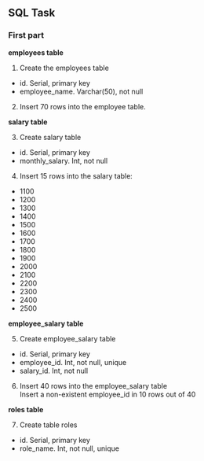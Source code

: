 ## SQL Task

### First part

**employees table**  

1. Create the employees table  
- id. Serial, primary key  
- employee_name. Varchar(50), not null  

2. Insert 70 rows into the employee table.  

**salary table**  

3. Create salary table  
- id. Serial, primary key  
- monthly_salary. Int, not null  

4. Insert 15 rows into the salary table:  
- 1100
- 1200
- 1300
- 1400
- 1500
- 1600
- 1700
- 1800
- 1900
- 2000
- 2100
- 2200
- 2300
- 2400
- 2500

**employee_salary table**  

5. Create employee_salary table  
- id. Serial, primary key  
- employee_id. Int, not null, unique  
- salary_id. Int, not null  

6. Insert 40 rows into the employee_salary table  
Insert a non-existent employee_id in 10 rows out of 40  

**roles table**  

7. Create table roles
- id. Serial, primary key
- role_name. Int, not null, unique  
